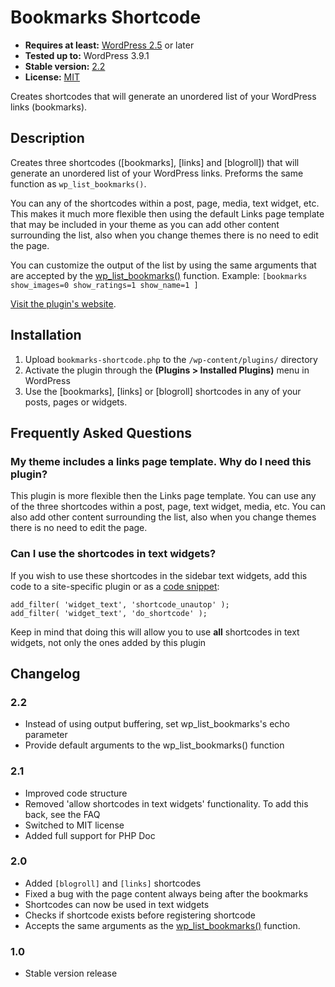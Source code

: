 # Bookmarks Shortcode

* __Requires at least:__ [WordPress 2.5](http://wordpress.org/download) or later
* __Tested up to:__ WordPress 3.9.1
* __Stable version:__ [2.2](http://downloads.wordpress.org/plugin/bookmarks-shortcode.latest-stable.zip)
* __License:__ [MIT](http://opensource.org/licenses/mit)

Creates shortcodes that will generate an unordered list of your WordPress links (bookmarks).

## Description

Creates three shortcodes ([bookmarks], [links] and [blogroll]) that will generate an unordered list of your WordPress links.
Preforms the same function as `wp_list_bookmarks()`.

You can any of the shortcodes within a post, page, media, text widget, etc.
This makes it much more flexible then using the default Links page template that may be included in your theme as you can add other content surrounding the list, also when you change themes there is no need to edit the page.

You can customize the output of the list by using the same arguments that are accepted by the [wp_list_bookmarks()](http://codex.wordpress.org/Function_Reference/wp_list_bookmarks) function.
Example: `[bookmarks show_images=0 show_ratings=1 show_name=1 ]`

[Visit the plugin's website](http://bungeshea.com/plugins/bookmarks-shortcode/).

## Installation

1. Upload `bookmarks-shortcode.php` to the `/wp-content/plugins/` directory
1. Activate the plugin through the __(Plugins > Installed Plugins)__ menu in WordPress
1. Use the [bookmarks], [links] or [blogroll] shortcodes in any of your posts, pages or widgets.

## Frequently Asked Questions

### My theme includes a links page template. Why do I need this plugin?
This plugin is more flexible then the Links page template. You can use any of the three shortcodes within a post, page, text widget, media, etc. You can also add other content surrounding the list, also when you change themes there is no need to edit the page.

### Can I use the shortcodes in text widgets?
If you wish to use these shortcodes in the sidebar text widgets, add this code to a site-specific plugin or as a [code snippet](http://wordpress.org/plugins/code-snippets):

    add_filter( 'widget_text', 'shortcode_unautop' );
    add_filter( 'widget_text', 'do_shortcode' );

Keep in mind that doing this will allow you to use **all** shortcodes in text widgets, not only the ones added by this plugin

## Changelog

### 2.2
* Instead of using output buffering, set wp_list_bookmarks's echo parameter
* Provide default arguments to the wp_list_bookmarks() function

### 2.1
* Improved code structure
* Removed 'allow shortcodes in text widgets' functionality. To add this back, see the FAQ
* Switched to MIT license
* Added full support for PHP Doc

### 2.0
* Added `[blogroll]` and `[links]` shortcodes
* Fixed a bug with the page content always being after the bookmarks
* Shortcodes can now be used in text widgets
* Checks if shortcode exists before registering shortcode
* Accepts the same arguments as the [wp_list_bookmarks()](http://codex.wordpress.org/Function_Reference/wp_list_bookmarks) function.

### 1.0
* Stable version release
